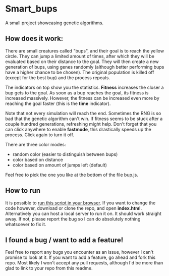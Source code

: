 # Smart_bups
A small project showcasing genetic algorithms.

## How does it work:
There are small creatures called "bups", and their goal is to reach the yellow circle. They can jump a limited amount of times, after which they will be evaluated based on their distance to the goal. They will then create a new generation of bups, using genes randomly (although better performing bups have a higher chance to be chosen). The original population is killed off (except for the best bup) and the process repeats.

The indicators on top show you the statistics. **Fitness** increases the closer a bup gets to the goal. As soon as a bup reaches the goal, its fitness is increased massively. However, the fitness can be increased even more by reaching the goal faster (this is the **time** indicator). 

Note that not every simulation will reach the end. Sometimes the RNG is so bad that the genetic algorithm can't win. If fitness seems to be stuck after a couple hundred generations, refreshing might help.
Don't forget that you can click anywhere to enable **fastmode**, this drastically speeds up the process. Click again to turn it off. 

There are three color modes: 
* random color (easier to distinguish between bups)
* color based on distance 
* color based on amount of jumps left (default)

Feel free to pick the one you like at the bottom of the file bup.js.

## How to run
It is possible to [run this script in your browser](https://winnie334.github.io/smart_bups/). If you want to change the code however,
download or clone the repo, and open **index.html**. Alternatively you can host a local server to run it on. It should work straight away.
If not, please report the bug so I can do absolutely nothing whatsoever to fix it.

## I found a bug / want to add a feature!
Feel free to report any bugs you encounter as an issue, however I can't promise to look at it. If you want to add a feature, go ahead and fork this repo. Most likely I won't accept any pull requests, although I'd be more than glad to link to your repo from this readme.
